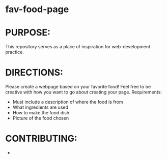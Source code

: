 # fav-food-page
# PURPOSE:
This repository serves as a place of inspiration for web-development practice. 

# DIRECTIONS:
Please create a webpage based on your favorite food! Feel free to be creative with how you want to go about creating your page. 
Requirements:
- Must include a description of where the food is from
- What ingredients are used 
- How to make the food dish
- Picture of the food chosen

# CONTRIBUTING: 
- 
